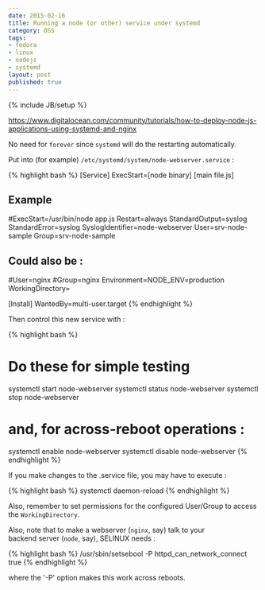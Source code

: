 ```yaml
---
date: 2015-02-16
title: Running a node (or other) service under systemd
category: OSS
tags:
- fedora
- linux
- nodejs
- systemd
layout: post
published: true
---
```

{% include JB/setup %}

https://www.digitalocean.com/community/tutorials/how-to-deploy-node-js-applications-using-systemd-and-nginx

No need for ```forever``` since ```systemd``` will do the restarting automatically.

Put into (for example) ```/etc/systemd/system/node-webserver.service``` :

{% highlight bash %}
[Service]
ExecStart=[node binary] [main file.js]
## Example
#ExecStart=/usr/bin/node app.js
Restart=always
StandardOutput=syslog
StandardError=syslog
SyslogIdentifier=node-webserver
User=srv-node-sample
Group=srv-node-sample
## Could also be :
#User=nginx
#Group=nginx
Environment=NODE_ENV=production
WorkingDirectory=<FULL-PATH-TO-WORKING-DIRECTORY>

[Install]
WantedBy=multi-user.target
{% endhighlight %}

Then control this new service with  :

{% highlight bash %}
# Do these for simple testing
systemctl start node-webserver
systemctl status node-webserver
systemctl stop node-webserver

# and, for across-reboot operations :
systemctl enable node-webserver
systemctl disable node-webserver
{% endhighlight %}

If you make changes to the .service file, you may have to execute : 

{% highlight bash %}
systemctl daemon-reload
{% endhighlight %}

Also, remember to set permissions for the configured User/Group to access the 
```WorkingDirectory```.

Also, note that to make a webserver (```nginx```, say) talk to your  
backend server (```node```, say), SELINUX needs :

{% highlight bash %}
/usr/sbin/setsebool -P httpd_can_network_connect true 
{% endhighlight %}

where the '-P' option makes this work across reboots.


